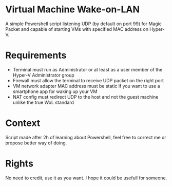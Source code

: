 # Virtual Machine Wake-on-LAN

A simple Powershell script listening UDP (by default on port 99) for Magic Packet and capable of starting VMs with specified MAC address on Hyper-V.

# Requirements
- Terminal must run as Administrator or at least as a user member of the Hyper-V Administrator group
- Firewall must allow the terminal to receive UDP packet on the right port
- VM network adapter MAC address must be static if you want to use a smartphone app for waking up your VM
- NAT config must redirect UDP to the host and not the guest machine unlike the true WoL standard

# Context
Script made after 2h of learning about Powershell, feel free to correct me or propose better way of doing.

# Rights
No need to credit, use it as you want.
I hope it could be usefull for someone.
